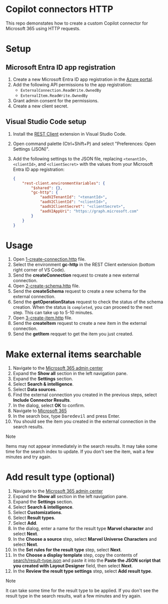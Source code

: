 # Copilot connectors HTTP

This repo demonstates how to create a custom Copilot connector for Microsoft 365 using HTTP requests.

# Setup

## Microsoft Entra ID app registration

1. Create a new Microsoft Entra ID app registration in the [Azure portal](https://portal.azure.com/).
1. Add the following API permissions to the app registration:
   - `ExternalConnection.ReadWrite.OwnedBy`
   - `ExternalItem.ReadWrite.OwnedBy`
1. Grant admin consent for the permissions.
1. Create a new client secret.

## Visual Studio Code setup

1. Install the [REST Client](https://marketplace.visualstudio.com/items?itemName=humao.rest-client) extension in Visual Studio Code.
1. Open command palette (Ctrl+Shift+P) and select "Preferences: Open Settings (JSON)".
1. Add the following settings to the JSON file, replacing `<tenantId>`, `<clientId>`, and `<clientSecret>` with the values from your Microsoft Entra ID app registration:

    ```json
    {
        "rest-client.environmentVariables": {
            "$shared": {},
            "gc-http": {
                "aadV2TenantId": "<tenantId>",
                "aadV2ClientId": "<clientId>",
                "aadV2ClientSecret": "<clientSecret>",
                "aadV2AppUri": "https://graph.microsoft.com"
            }
        }
    }
    ```

# Usage

1. Open [1-create-connection.http](1-create-connection.http) file.
1. Select the environment **gc-http** in the REST Client extension (bottom right corner of VS Code).
1. Send the **createConnection** request to create a new external connection.
1. Open [2-create-schema.http](2-create-schema.http) file.
1. Send the **createSchema** request to create a new schema for the external connection.
1. Send the **getOperationStatus** request to check the status of the schema creation. When the status is `completed`, you can proceed to the next step. This can take up to 5-10 minutes.
1. Open [3-create-item.http](3-create-item.http) file.
1. Send the **createItem** request to create a new item in the external connection.
1. Send the **getItem** reqquet to get the item you just created.

# Make external items searchable

1. Navigate to the [Microsoft 365 admin center](https://admin.microsoft.com)
1. Expand the **Show all** section in the left navigation pane.
1. Expand the **Settings** section.
1. Select **Search & intelligence**.
1. Select **Data sources**.
1. Find the external connection you created in the previous steps, select **Include Connector Results**.
1. In the dialog, select **OK** to confirm.
1. Navigate to [Microsoft 365](https://m365.cloud.microsoft/)
1. In the search box, type <kbd>Daredevil</kbd> and press Enter.
1. You should see the item you created in the external connection in the search results.

> [!NOTE]
> Items may not appear immediately in the search results. It may take some time for the search index to update. If you don't see the item, wait a few minutes and try again.

# Add result type (optional)

1. Navigate to the [Microsoft 365 admin center](https://admin.microsoft.com)
1. Expand the **Show all** section in the left navigation pane.
1. Expand the **Settings** section.
1. Select **Search & intelligence**.
1. Select **Customizations**.
1. Select **Result types**.
1. Select **Add**.
1. In the dialog, enter a name for the result type **Marvel character** and select **Next**.
1. In the **Choose a source** step, select **Marvel Universe Characters** and select **Next**.
1. In the **Set rules for the result type** step, select **Next**.
1. In the **Choose a display template** step, copy the contents of [search/result-type.json](/search/result-type.json) and paste it into the **Paste the JSON script that you created with Layout Designer** field, then select **Next**.
1. In the **Review the result type settings** step, select **Add result type**.

> [!NOTE]
> It can take some time for the result type to be applied. If you don't see the result type in the search results, wait a few minutes and try again.



